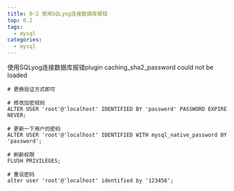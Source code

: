 ```yaml
---
title: 0-2 使用SQLyog连接数据库报错
top: 0.2
tags:
  - mysql
categories:
  - mysql
---
```


使用SQLyog连接数据库报错plugin caching_sha2_password could not be loaded

```shell
# 更换验证方式即可

# 修改加密规则
ALTER USER 'root'@'localhost' IDENTIFIED BY 'password' PASSWORD EXPIRE NEVER; 

# 更新一下用户的密码 
ALTER USER 'root'@'localhost' IDENTIFIED WITH mysql_native_password BY 'password'; 

# 刷新权限
FLUSH PRIVILEGES; 

# 重设密码
alter user 'root'@'localhost' identified by '123456'; 
```